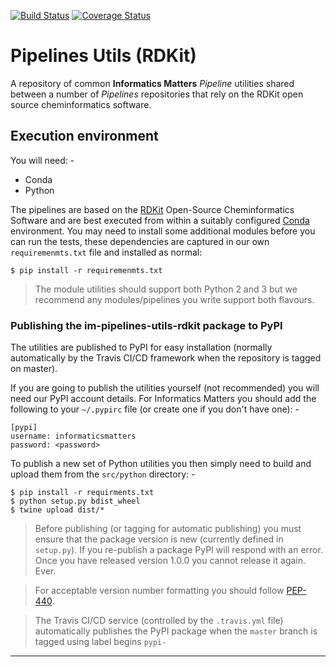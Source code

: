 [![Build Status](https://travis-ci.org/InformaticsMatters/pipelines-utils-rdkit.svg?branch=master)](https://travis-ci.org/InformaticsMatters/pipelines-utils-rdkit)
[![Coverage Status](https://coveralls.io/repos/github/InformaticsMatters/pipelines-utils-rdkit/badge.svg?branch=master)](https://coveralls.io/github/InformaticsMatters/pipelines-utils-rdkit?branch=master)

# Pipelines Utils (RDKit)
A repository of common **Informatics Matters** _Pipeline_ utilities shared
between a number of _Pipelines_ repositories that rely on the RDKit
open source cheminformatics software.

## Execution environment
You will need: -

-   Conda
-   Python

The pipelines are based on the [RDKit] Open-Source Cheminformatics Software
and are best executed from within a suitably configured [Conda] environment.
You may need to install some additional modules before you can run the tests,
these dependencies are captured in our own `requiremenmts.txt` file and
installed as normal:

    $ pip install -r requiremenmts.txt

>   The module utilities should support both Python 2 and 3 but we recommend
    any modules/pipelines you write support both flavours.

### Publishing the im-pipelines-utils-rdkit package to PyPI
The utilities are published to PyPI for easy installation
(normally automatically by the Travis CI/CD framework
when the repository is tagged on master).

If you are going to publish the utilities yourself (not recommended) you will
need our PyPI account details. For Informatics Matters you should add the
following to your `~/.pypirc` file (or create one if you don't have one): -

    [pypi]
    username: informaticsmatters
    password: <password>

To publish a new set of Python utilities you then simply need to build
and upload them from the `src/python` directory: -

    $ pip install -r requirments.txt
    $ python setup.py bdist_wheel
    $ twine upload dist/*

>   Before publishing (or tagging for automatic publishing) you must ensure
    that the package version is new (currently defined in `setup.py`).
    If you re-publish a package PyPI will respond with an error. Once you
    have released version 1.0.0 you cannot release it again. Ever.
    
>   For acceptable version number formatting you should follow [PEP-440].

>   The Travis CI/CD service (controlled by the `.travis.yml` file)
    automatically publishes the PyPI package when the `master` branch is tagged
    using label begins `pypi-`
    
---

[Conda]: https://conda.io/docs/
[RDKit]: http://www.rdkit.org
[PEP-440]: https://www.python.org/dev/peps/pep-0440/

